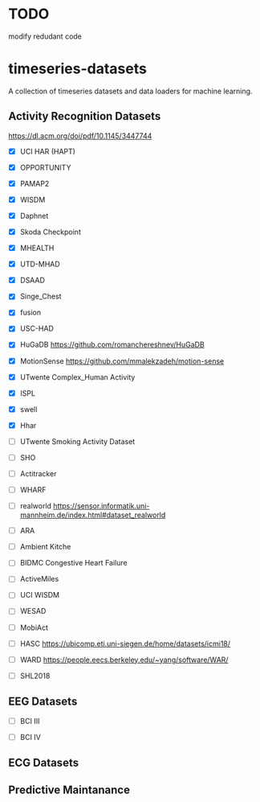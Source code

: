 # TODO
modify redudant code 

# timeseries-datasets
A collection of timeseries datasets and data loaders for machine learning.

## Activity Recognition Datasets
https://dl.acm.org/doi/pdf/10.1145/3447744

- [x] UCI HAR (HAPT)
- [x] OPPORTUNITY
- [x] PAMAP2
- [x] WISDM 
- [x] Daphnet
- [x] Skoda Checkpoint 
- [x] MHEALTH 
- [x] UTD-MHAD 
- [x] DSAAD
- [x] Singe_Chest
- [x] fusion 
- [x] USC-HAD 
- [x] HuGaDB https://github.com/romanchereshnev/HuGaDB  
- [x] MotionSense https://github.com/mmalekzadeh/motion-sense
- [x] UTwente Complex_Human Activity
- [x] ISPL
- [x] swell 
- [x] Hhar 

- [ ] UTwente Smoking Activity Dataset
- [ ] SHO
- [ ] Actitracker 
- [ ] WHARF
- [ ] realworld  https://sensor.informatik.uni-mannheim.de/index.html#dataset_realworld
- [ ] ARA
- [ ] Ambient Kitche
- [ ] BIDMC Congestive Heart Failure
- [ ] ActiveMiles
- [ ] UCI WISDM
- [ ] WESAD
- [ ] MobiAct
- [ ] HASC https://ubicomp.eti.uni-siegen.de/home/datasets/icmi18/
- [ ] WARD https://people.eecs.berkeley.edu/~yang/software/WAR/
- [ ] SHL2018 



## EEG Datasets
- [ ] BCI III
- [ ] BCI IV


## ECG Datasets


## Predictive Maintanance





